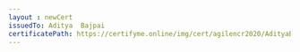 ```yaml
--- 
layout : newCert 
issuedTo: Aditya  Bajpai 
certificatePath: https://certifyme.online/img/cert/agilencr2020/AdityaBajpai_ebd1e.png
--- 
```

